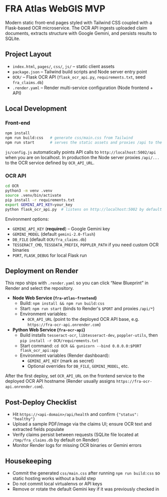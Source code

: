 # FRA Atlas WebGIS MVP

Modern static front-end pages styled with Tailwind CSS coupled with a Flask-based OCR microservice. The OCR API ingests uploaded claim documents, extracts structure with Google Gemini, and persists results to SQLite.

## Project Layout

- `index.html`, `pages/`, `css/`, `js/` – static client assets
- `package.json` – Tailwind build scripts and Node server entry point
- `OCR/` – Flask OCR API (`flask_ocr_api.py`, `requirements.txt`, seed `fra_claims.db`)
- `.render.yaml` – Render multi-service configuration (Node frontend + API)

## Local Development

### Front-end

```bash
npm install
npm run build:css   # generate css/main.css from Tailwind
npm run start       # serves the static assets and proxies /api to the OCR service
```

`js/config.js` automatically points API calls to `http://localhost:5002/api` when you are on localhost. In production the Node server proxies `/api/...` to the OCR service defined by `OCR_API_URL`.

### OCR API

```bash
cd OCR
python3 -m venv .venv
source .venv/bin/activate
pip install -r requirements.txt
export GEMINI_API_KEY=your_key
python flask_ocr_api.py  # listens on http://localhost:5002 by default
```

Environment options:

- `GEMINI_API_KEY` (**required**) – Google Gemini key
- `GEMINI_MODEL` (default `gemini-2.0-flash`)
- `DB_FILE` (default `OCR/fra_claims.db`)
- `TESSERACT_CMD`, `TESSDATA_PREFIX`, `POPPLER_PATH` if you need custom OCR binaries
- `PORT`, `FLASK_DEBUG` for local Flask run

## Deployment on Render

This repo ships with `.render.yaml` so you can click “New Blueprint” in Render and select the repository.

- **Node Web Service (`fra-atlas-frontend`)**
  - Build: `npm install && npm run build:css`
  - Start: `npm run start` (binds to Render's `$PORT` and proxies `/api/*`)
  - Environment variables:
    - `OCR_API_URL` (point to the deployed OCR API base, e.g. `https://fra-ocr-api.onrender.com`)
- **Python Web Service (`fra-ocr-api`)**
  - Build installs `tesseract-ocr`, `libtesseract-dev`, `poppler-utils`, then `pip install -r OCR/requirements.txt`
  - Start command: `cd OCR && gunicorn --bind 0.0.0.0:$PORT flask_ocr_api:app`
  - Environment variables (Render dashboard):
    - `GEMINI_API_KEY` (mark as secret)
    - Optional overrides for `DB_FILE`, `GEMINI_MODEL`, etc.

After the first deploy, set `OCR_API_URL` on the frontend service to the deployed OCR API hostname (Render usually assigns `https://fra-ocr-api.onrender.com`).

## Post-Deploy Checklist

- Hit `https://<api-domain>/api/health` and confirm `{"status": "healthy"}`
- Upload a sample PDF/image via the claims UI; ensure OCR text and extracted fields populate
- Verify claims persist between requests (SQLite file located at `/tmp/fra_claims.db` by default on Render)
- Monitor Render logs for missing OCR binaries or Gemini errors

## Housekeeping

- Commit the generated `css/main.css` after running `npm run build:css` so static hosting works without a build step
- Do not commit local virtualenvs or API keys
- Remove or rotate the default Gemini key if it was previously checked in
